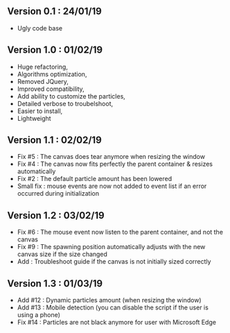 ## Version 0.1 : 24/01/19

- Ugly code base

## Version 1.0 : 01/02/19

- Huge refactoring,
- Algorithms optimization,
- Removed JQuery,
- Improved compatibility,
- Add ability to customize the particles,
- Detailed verbose to troubelshoot,
- Easier to install,
- Lightweight

## Version 1.1 : 02/02/19

- Fix #5 : The canvas does tear anymore when resizing the window
- Fix #4 : The canvas now fits perfectly the parent container & resizes automatically
- Fix #2 : The default particle amount has been lowered
- Small fix : mouse events are now not added to event list if an error occurred during initialization

## Version 1.2 : 03/02/19

- Fix #6 : The mouse event now listen to the parent container, and not the canvas
- Fix #9 : The spawning position automatically adjusts with the new canvas size if the size changed
- Add : Troubleshoot guide if the canvas is not initially sized correctly

## Version 1.3 : 01/03/19

- Add #12 : Dynamic particles amount (when resizing the window)
- Add #13 : Mobile detection (you can disable the script if the user is using a phone)
- Fix #14 : Particles are not black anymore for user with Microsoft Edge